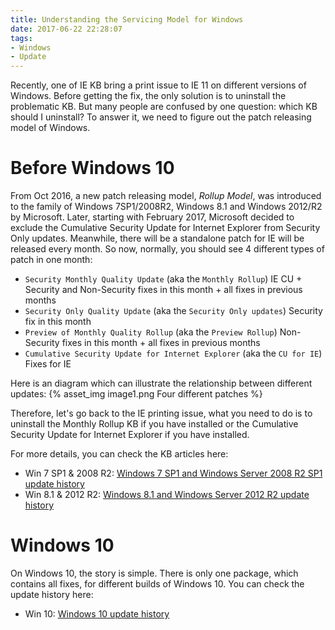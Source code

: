 ```yaml
---
title: Understanding the Servicing Model for Windows
date: 2017-06-22 22:28:07
tags:
- Windows
- Update
---
```

Recently, one of IE KB bring a print issue to IE 11 on different versions of Windows. Before getting the fix, the only solution is to uninstall the problematic KB. But many people are confused by one question: which KB should I uninstall? To answer it, we need to figure out the patch releasing model of Windows.
<!-- more --> 
# Before Windows 10
From Oct 2016, a new patch releasing model, *Rollup Model*, was introduced to the family of Windows 7SP1/2008R2, Windows 8.1 and Windows 2012/R2 by Microsoft. Later, starting with February 2017, Microsoft decided to exclude the Cumulative Security Update for Internet Explorer from Security Only updates. Meanwhile, there will be a standalone patch for IE will be released every month. So now, normally, you should see 4 different types of patch in one month:
* `Security Monthly Quality Update` (aka the `Monthly Rollup`)
    IE CU + Security and Non-Security fixes in this month + all fixes in previous months
* `Security Only Quality Update` (aka the `Security Only updates`)
    Security fix in this month                                                          
* `Preview of Monthly Quality Rollup` (aka the `Preview Rollup`)
    Non-Security fixes in this month +  all fixes in previous months                    
* `Cumulative Security Update for Internet Explorer` (aka the `CU for IE`)
    Fixes for IE                                                                        
    
Here is an diagram which can illustrate the relationship between different updates:
{% asset_img image1.png Four different patches %}

Therefore, let's go back to the IE printing issue, what you need to do is to uninstall the Monthly Rollup KB if you have installed or the Cumulative Security Update for Internet Explorer if you have installed.

For more details, you can check the KB articles here:
* Win 7 SP1 & 2008 R2: [Windows 7 SP1 and Windows Server 2008 R2 SP1 update history](https://support.microsoft.com/en-us/help/4009469)
* Win 8.1 & 2012 R2: [Windows 8.1 and Windows Server 2012 R2 update history](https://support.microsoft.com/en-us/help/4009470)

# Windows 10
On Windows 10, the story is simple. There is only one package, which contains all fixes, for different builds of Windows 10. You can check the update history here:
* Win 10: [Windows 10 update history](https://support.microsoft.com/en-us/help/4018124/windows-10-update-history)